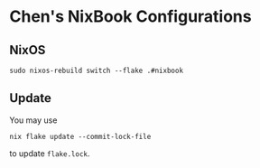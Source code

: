 # Chen's NixBook Configurations

## NixOS

```console
sudo nixos-rebuild switch --flake .#nixbook
```

## Update

You may use
```console
nix flake update --commit-lock-file
```
to update `flake.lock`.
